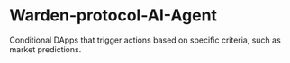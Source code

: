 # Warden-protocol-AI-Agent
Conditional DApps that trigger actions based on specific criteria, such as market predictions.
